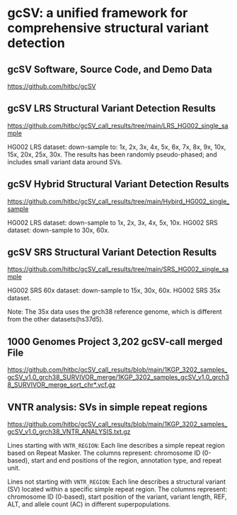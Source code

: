 # gcSV: a unified framework for comprehensive structural variant detection

## gcSV Software, Source Code, and Demo Data

https://github.com/hitbc/gcSV

## gcSV LRS Structural Variant Detection Results

https://github.com/hitbc/gcSV_call_results/tree/main/LRS_HG002_single_sample

HG002 LRS dataset: down-sample to: 1x, 2x, 3x, 4x, 5x, 6x, 7x, 8x, 9x, 10x, 15x, 20x, 25x, 30x.
The results has been randomly pseudo-phased; and includes small variant data around SVs.

## gcSV Hybrid Structural Variant Detection Results

https://github.com/hitbc/gcSV_call_results/tree/main/Hybird_HG002_single_sample

HG002 LRS dataset: down-sample to 1x, 2x, 3x, 4x, 5x, 10x.
HG002 SRS dataset: down-sample to 30x, 60x.

## gcSV SRS Structural Variant Detection Results

https://github.com/hitbc/gcSV_call_results/tree/main/SRS_HG002_single_sample

HG002 SRS 60x dataset: down-sample to 15x, 30x, 60x.
HG002 SRS 35x dataset.

Note: The 35x data uses the grch38 reference genome, which is different from the other datasets(hs37d5).

## 1000 Genomes Project 3,202 gcSV-call merged File

https://github.com/hitbc/gcSV_call_results/blob/main/1KGP_3202_samples_gcSV_v1.0_grch38_SURVIVOR_merge/1KGP_3202_samples_gcSV_v1.0_grch38_SURVIVOR_merge_sort_chr*.vcf.gz

## VNTR analysis: SVs in simple repeat regions

https://github.com/hitbc/gcSV_call_results/blob/main/1KGP_3202_samples_gcSV_v1.0_grch38_VNTR_ANALYSIS.txt.gz

Lines starting with `VNTR_REGION`: 
Each line describes a simple repeat region based on Repeat Masker. 
The columns represent: chromosome ID (0-based), start and end positions of the region, annotation type, and repeat unit.

Lines not starting with `VNTR_REGION`: 
Each line describes a structural variant (SV) located within a specific simple repeat region. 
The columns represent: chromosome ID (0-based), start position of the variant, variant length, REF, ALT, and allele count (AC) in different superpopulations.

